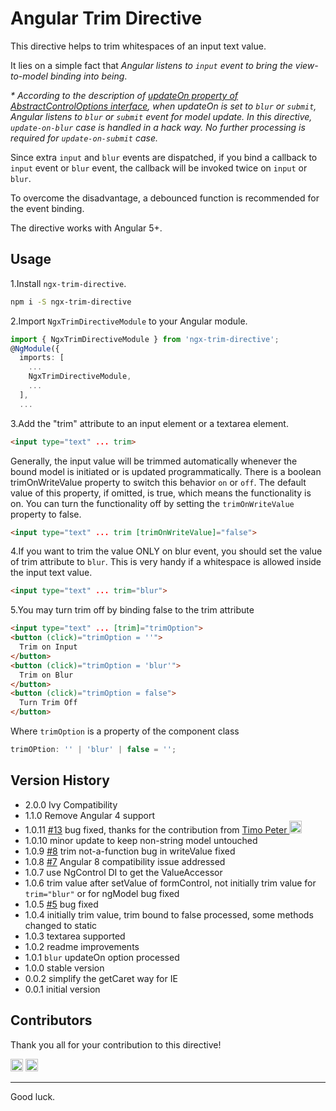 # Angular Trim Directive

This directive helps to trim whitespaces of an input text value.

It lies on a simple fact that *Angular listens to `input` event to bring the view-to-model binding into being*.

_* According to the description of [updateOn property of AbstractControlOptions interface](https://angular.io/api/forms/AbstractControlOptions), when updateOn is set to `blur` or `submit`, Angular listens to `blur` or `submit` event for model update. In this directive, `update-on-blur` case is handled in a hack way. No further processing is required for `update-on-submit` case._

Since extra `input` and `blur` events are dispatched, if you bind a callback to `input` event or `blur` event, the callback will be invoked twice on `input` or `blur`.

To overcome the disadvantage, a debounced function is recommended for the event binding.

The directive works with Angular 5+.

## Usage

1.Install `ngx-trim-directive`.

```bash
npm i -S ngx-trim-directive
```

2.Import `NgxTrimDirectiveModule` to your Angular module.

```typescript
import { NgxTrimDirectiveModule } from 'ngx-trim-directive';
@NgModule({
  imports: [
    ...
    NgxTrimDirectiveModule,
    ...
  ],
  ...
```

3.Add the "trim" attribute to an input element or a textarea element.

```html
<input type="text" ... trim>
```

Generally, the input value will be trimmed automatically whenever the bound model is initiated or is updated programmatically. There is a boolean trimOnWriteValue property to switch this behavior `on` or `off`. The default value of this property, if omitted, is true, which means the functionality is on. You can turn the functionality off by setting the `trimOnWriteValue` property to false.

```html
<input type="text" ... trim [trimOnWriteValue]="false">
```

4.If you want to trim the value ONLY on blur event, you should set the value of trim attribute to `blur`. This is very handy if a whitespace is allowed inside the input text value.

```html
<input type="text" ... trim="blur">
```

5.You may turn trim off by binding false to the trim attribute

```html
<input type="text" ... [trim]="trimOption">
<button (click)="trimOption = ''">
  Trim on Input
</button>
<button (click)="trimOption = 'blur'">
  Trim on Blur
</button>
<button (click)="trimOption = false">
  Turn Trim Off
</button>
```

Where `trimOption` is a property of the component class

```typescript
trimOPtion: '' | 'blur' | false = '';
```

## Version History

* 2.0.0 Ivy Compatibility
* 1.1.0 Remove Angular 4 support
* 1.0.11 [#13](https://github.com/KingMario/packages/issues/13) bug fixed, thanks for the contribution from [Timo Peter <img src="https://avatars3.githubusercontent.com/u/16336536?s=46&v=4" height="20" width="20">](https://github.com/tpeter1985)
* 1.0.10 minor update to keep non-string model untouched
* 1.0.9 [#8](https://github.com/KingMario/packages/issues/8) trim not-a-function bug in writeValue fixed
* 1.0.8 [#7](https://github.com/KingMario/packages/issues/7) Angular 8 compatibility issue addressed
* 1.0.7 use NgControl DI to get the ValueAccessor
* 1.0.6 trim value after setValue of formControl, not initially trim value for `trim="blur"` or for ngModel bug fixed
* 1.0.5 [#5](https://github.com/KingMario/packages/issues/5) bug fixed
* 1.0.4 initially trim value, trim bound to false processed, some methods changed to static
* 1.0.3 textarea supported
* 1.0.2 readme improvements
* 1.0.1 `blur` updateOn option processed
* 1.0.0 stable version
* 0.0.2 simplify the getCaret way for IE
* 0.0.1 initial version

## Contributors

Thank you all for your contribution to this directive!

[<img src="https://avatars3.githubusercontent.com/u/3956876?s=40&v=4" height="20" width="20">](https://github.com/kingmario) [<img src="https://avatars3.githubusercontent.com/u/16336536?s=40&v=4" height="20" width="20">](https://github.com/tpeter1985)

---
Good luck.
